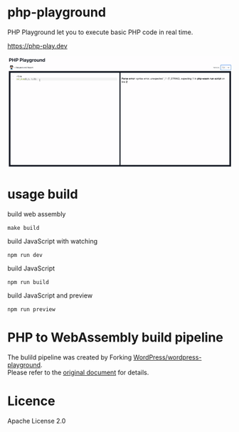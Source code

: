 # php-playground

PHP Playground let you to execute basic PHP code in real time.

https://php-play.dev

![demo](doc/demo.gif)

# usage build
build web assembly
```
make build
```

build JavaScript with watching
```
npm run dev
```

build JavaScript
```
npm run build
```

build JavaScript and preview
```
npm run preview
```

# PHP to WebAssembly build pipeline

The bulild pipeline was created by Forking [WordPress/wordpress-playground](https://github.com/WordPress/wordpress-playground).  
Please refer to the [original document](https://wordpresswasm.readthedocs.io/en/latest/using-php-in-javascript/) for details.

# Licence

Apache License 2.0
